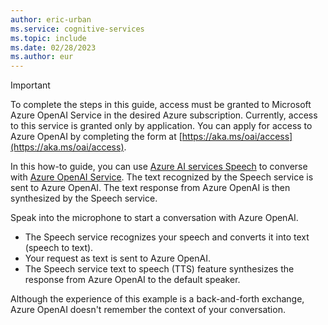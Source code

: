 ```yaml
---
author: eric-urban
ms.service: cognitive-services
ms.topic: include
ms.date: 02/28/2023
ms.author: eur
---
```


> [!IMPORTANT]
> To complete the steps in this guide, access must be granted to Microsoft Azure OpenAI Service in the desired Azure subscription. Currently, access to this service is granted only by application. You can apply for access to Azure OpenAI by completing the form at [https://aka.ms/oai/access](https://aka.ms/oai/access).

In this how-to guide, you can use [Azure AI services Speech](../../../overview.md) to converse with [Azure OpenAI Service](/azure/ai-services/openai/overview). The text recognized by the Speech service is sent to Azure OpenAI. The text response from Azure OpenAI is then synthesized by the Speech service.

Speak into the microphone to start a conversation with Azure OpenAI.
- The Speech service recognizes your speech and converts it into text (speech to text).
- Your request as text is sent to Azure OpenAI.
- The Speech service text to speech (TTS) feature synthesizes the response from Azure OpenAI to the default speaker.

Although the experience of this example is a back-and-forth exchange, Azure OpenAI doesn't remember the context of your conversation.
